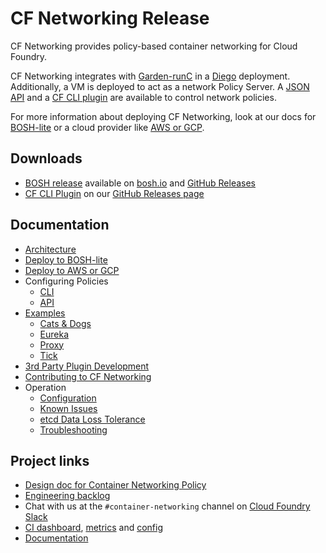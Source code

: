 # CF Networking Release

CF Networking provides policy-based container networking for Cloud Foundry.

CF Networking integrates with [Garden-runC](https://github.com/cloudfoundry/garden-runc-release) in a
[Diego](https://github.com/cloudfoundry/diego-release) deployment.  Additionally, a VM is deployed to act as a network Policy Server.
A [JSON API](docs/API.md) and a [CF CLI plugin](docs/CLI.md) are available to control network policies.

For more information about deploying CF Networking, look at our docs for [BOSH-lite](docs/deploy-bosh-lite.md) or a cloud provider like [AWS or GCP](docs/deploy-iaas.md#deploy-to-aws).

## Downloads
- [BOSH release](http://bosh.io/docs/release.html) available on
  [bosh.io](http://bosh.io/releases/github.com/cloudfoundry-incubator/netman-release)
  and [GitHub Releases](https://github.com/cloudfoundry-incubator/cf-networking-release/releases)
- [CF CLI Plugin](https://docs.cloudfoundry.org/cf-cli/use-cli-plugins.html) on our [GitHub Releases page](https://github.com/cloudfoundry-incubator/cf-networking-release/releases)

## Documentation
- [Architecture](docs/arch.md)
- [Deploy to BOSH-lite](docs/deploy-bosh-lite.md)
- [Deploy to AWS or GCP](docs/deploy-iaas.md)
- Configuring Policies
  - [CLI](docs/CLI.md)
  - [API](docs/API.md)
- [Examples](src/example-apps)
  - [Cats & Dogs](src/example-apps/cats-and-dogs)
  - [Eureka](src/example-apps/eureka)
  - [Proxy](src/example-apps/proxy)
  - [Tick](src/example-apps/tick)
- [3rd Party Plugin Development](docs/3rd-party.md)
- [Contributing to CF Networking](docs/contributing.md)
- Operation
  - [Configuration](docs/configuration.md)
  - [Known Issues](docs/known-issues.md)
  - [etcd Data Loss Tolerance](docs/etcd-data-loss-tolerance.md)
  - [Troubleshooting](docs/troubleshooting.md)

## Project links
- [Design doc for Container Networking Policy](https://docs.google.com/document/d/1HDS89TJKD7ACG6cqQHph5BdNSKLt8jvo6sPGBZ5DmsM)
- [Engineering backlog](https://www.pivotaltracker.com/n/projects/1498342)
- Chat with us at the `#container-networking` channel on [Cloud Foundry Slack](http://slack.cloudfoundry.org/)
- [CI dashboard](http://dashboard.c2c.cf-app.com), [metrics](https://p.datadoghq.com/sb/f3af7f8e2-baf5212773?tv_mode=true) and [config](https://github.com/cloudfoundry-incubator/container-networking-ci)
- [Documentation](./docs)
